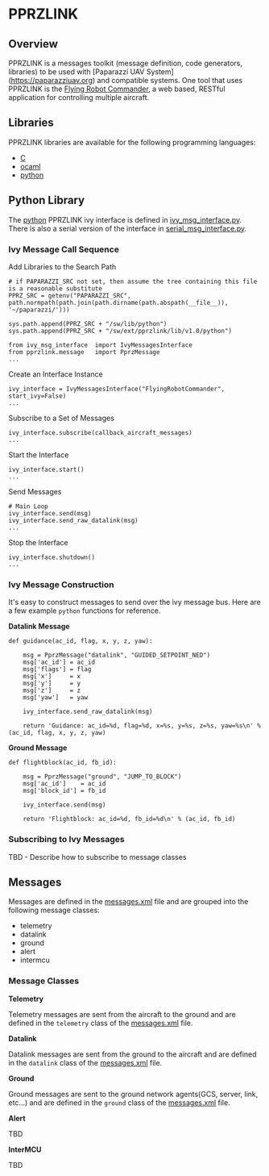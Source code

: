 # PPRZLINK

## Overview

PPRZLINK is a messages toolkit (message definition, code generators, libraries) to be used with [Paparazzi UAV System] (https://paparazziuav.org) and compatible systems. One tool that uses PPRZLINK is the [Flying Robot Commander](https://github.com/paparazzi/flyingrobotcommander), a web based, RESTful application for controlling multiple aircraft.

## Libraries

PPRZLINK libraries are available for the following programming languages: 

- [C](https://github.com/hooperfly/pprzlink/tree/master/lib/v1.0/C)
- [ocaml](https://github.com/hooperfly/pprzlink/tree/master/lib/v1.0/ocaml)
- [python](https://github.com/hooperfly/pprzlink/tree/master/lib/v1.0/python)

## Python Library

The [python](https://www.python.org/) PPRZLINK ivy interface is defined in [ivy_msg_interface.py](https://github.com/paparazzi/pprzlink/blob/master/lib/v1.0/python/ivy_msg_interface.py). There is also a serial version of the interface in [serial_msg_interface.py](https://github.com/paparazzi/pprzlink/blob/master/lib/v1.0/python/serial_msg_interface.py).

### Ivy Message Call Sequence

Add Libraries to the Search Path

    # if PAPARAZZI_SRC not set, then assume the tree containing this file is a reasonable substitute
    PPRZ_SRC = getenv("PAPARAZZI_SRC", path.normpath(path.join(path.dirname(path.abspath(__file__)), '~/paparazzi/')))

    sys.path.append(PPRZ_SRC + "/sw/lib/python")
    sys.path.append(PPRZ_SRC + "/sw/ext/pprzlink/lib/v1.0/python")

    from ivy_msg_interface  import IvyMessagesInterface
    from pprzlink.message   import PprzMessage
    ...

Create an Interface Instance

    ivy_interface = IvyMessagesInterface("FlyingRobotCommander", start_ivy=False)
    ...

Subscribe to a Set of Messages

    ivy_interface.subscribe(callback_aircraft_messages)
    ...

Start the Interface

    ivy_interface.start()
    ...

Send Messages

    # Main Loop
    ivy_interface.send(msg)
    ivy_interface.send_raw_datalink(msg)
    ...

Stop the Interface

    ivy_interface.shutdown()
    ...

### Ivy Message Construction

It's easy to construct messages to send over the ivy message bus. Here are a few example `python` functions for reference.

**Datalink Message**

    def guidance(ac_id, flag, x, y, z, yaw):

        msg = PprzMessage("datalink", "GUIDED_SETPOINT_NED")
        msg['ac_id'] = ac_id
        msg['flags'] = flag
        msg['x']     = x
        msg['y']     = y
        msg['z']     = z
        msg['yaw']   = yaw

        ivy_interface.send_raw_datalink(msg)

        return 'Guidance: ac_id=%d, flag=%d, x=%s, y=%s, z=%s, yaw=%s\n' % (ac_id, flag, x, y, z, yaw)


**Ground Message**

    def flightblock(ac_id, fb_id):

        msg = PprzMessage("ground", "JUMP_TO_BLOCK")
        msg['ac_id']    = ac_id
        msg['block_id'] = fb_id

        ivy_interface.send(msg)

        return 'Flightblock: ac_id=%d, fb_id=%d\n' % (ac_id, fb_id)

### Subscribing to Ivy Messages

TBD - Describe how to subscribe to message classes 

## Messages

Messages are defined in the [messages.xml](https://github.com/paparazzi/pprzlink/blob/master/message_definitions/v1.0/messages.xml) file and are grouped into the following message classes:

- telemetry
- datalink
- ground
- alert
- intermcu

### Message Classes

**Telemetry**

Telemetry messages are sent from the aircraft to the ground and are defined in the `telemetry` class of the [messages.xml](https://github.com/paparazzi/pprzlink/blob/master/message_definitions/v1.0/messages.xml) file.

**Datalink**

Datalink messages are sent from the ground to the aircraft and are defined in the `datalink` class of the [messages.xml](https://github.com/paparazzi/pprzlink/blob/master/message_definitions/v1.0/messages.xml) file.

**Ground**

Ground messages are sent to the ground network agents(GCS, server, link, etc...) and are defined in the `ground` class of the [messages.xml](https://github.com/paparazzi/pprzlink/blob/master/message_definitions/v1.0/messages.xml) file.

**Alert**

TBD

**InterMCU**

TBD
